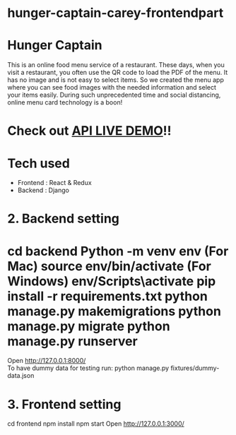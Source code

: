 # hunger-captain-carey-frontendpart
# Hunger Captain    
This is an online food menu service of a restaurant. These days, when you visit a restaurant, you often use the QR code to load the PDF of the menu. It has no image and is not easy to select items. So we created the menu app where you can see food images with the needed information and select your items easily. During such unprecedented time and social distancing, online menu card technology is a boon!   
# Check out [API LIVE DEMO]()!!
# Tech used
* Frontend : React & Redux
* Backend : Django

# 2. Backend setting
# cd backend Python -m venv env (For Mac) source env/bin/activate (For Windows) env/Scripts\activate pip install -r requirements.txt python manage.py makemigrations python manage.py migrate python manage.py runserver
Open http://127.0.0.1:8000/   
To have dummy data for testing run:
python manage.py fixtures/dummy-data.json
# 3. Frontend setting   
cd frontend npm install npm start
Open http://127.0.0.1:3000/
